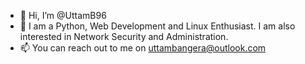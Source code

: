 - 👋 Hi, I’m @UttamB96
- 👀 I am a Python, Web Development and Linux Enthusiast. I am also interested in Network Security and Administration.
- 📫 You can reach out to me on uttambangera@outlook.com

<!---
UttamB96/UttamB96 is a ✨ special ✨ repository because its `README.md` (this file) appears on your GitHub profile.
You can click the Preview link to take a look at your changes.
--->
